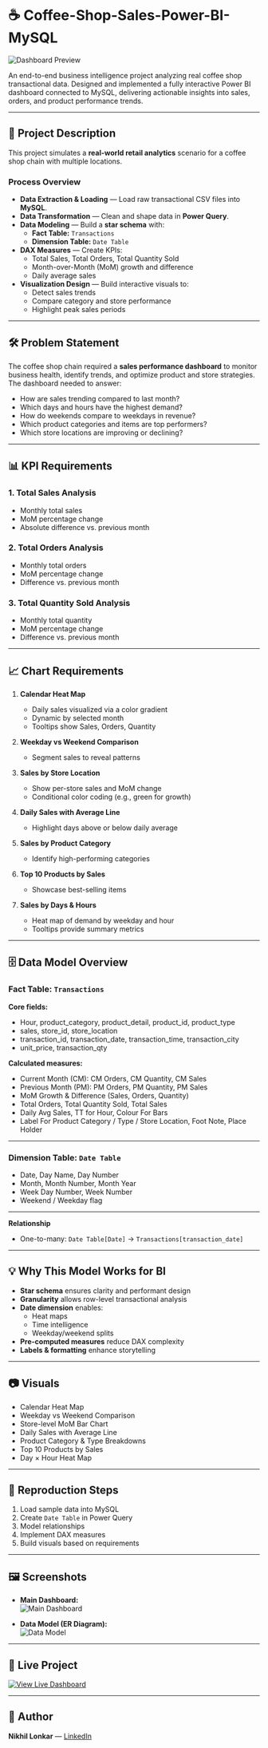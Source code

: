 # ☕ Coffee-Shop-Sales-Power-BI-MySQL





![Dashboard Preview](https://github.com/Nikhillonkar19-code/-Coffee-Shop-Sales-Power-BI-MySQL/blob/main/Coffee-Shop-Sales.png)

An end-to-end business intelligence project analyzing real coffee shop transactional data. Designed and implemented a fully interactive Power BI dashboard connected to MySQL, delivering actionable insights into sales, orders, and product performance trends.




---

## 📖 Project Description

This project simulates a **real-world retail analytics** scenario for a coffee shop chain with multiple locations.

### Process Overview
- **Data Extraction & Loading** — Load raw transactional CSV files into **MySQL**.
- **Data Transformation** — Clean and shape data in **Power Query**.
- **Data Modeling** — Build a **star schema** with:
  - **Fact Table:** `Transactions`
  - **Dimension Table:** `Date Table`
- **DAX Measures** — Create KPIs:
  - Total Sales, Total Orders, Total Quantity Sold
  - Month-over-Month (MoM) growth and difference
  - Daily average sales
- **Visualization Design** — Build interactive visuals to:
  - Detect sales trends
  - Compare category and store performance
  - Highlight peak sales periods

---

## 🛠 Problem Statement

The coffee shop chain required a **sales performance dashboard** to monitor business health, identify trends, and optimize product and store strategies. The dashboard needed to answer:

- How are sales trending compared to last month?
- Which days and hours have the highest demand?
- How do weekends compare to weekdays in revenue?
- Which product categories and items are top performers?
- Which store locations are improving or declining?

---

## 📊 KPI Requirements

### 1. Total Sales Analysis
- Monthly total sales
- MoM percentage change
- Absolute difference vs. previous month

### 2. Total Orders Analysis
- Monthly total orders
- MoM percentage change
- Difference vs. previous month

### 3. Total Quantity Sold Analysis
- Monthly total quantity
- MoM percentage change
- Difference vs. previous month

---

## 📈 Chart Requirements

1. **Calendar Heat Map**
   - Daily sales visualized via a color gradient
   - Dynamic by selected month
   - Tooltips show Sales, Orders, Quantity

2. **Weekday vs Weekend Comparison**
   - Segment sales to reveal patterns

3. **Sales by Store Location**
   - Show per-store sales and MoM change
   - Conditional color coding (e.g., green for growth)

4. **Daily Sales with Average Line**
   - Highlight days above or below daily average

5. **Sales by Product Category**
   - Identify high-performing categories

6. **Top 10 Products by Sales**
   - Showcase best-selling items

7. **Sales by Days & Hours**
   - Heat map of demand by weekday and hour
   - Tooltips provide summary metrics

---

## 🗄 Data Model Overview

### Fact Table: `Transactions`
**Core fields:**
- Hour, product_category, product_detail, product_id, product_type  
- sales, store_id, store_location  
- transaction_id, transaction_date, transaction_time, transaction_city  
- unit_price, transaction_qty  

**Calculated measures:**
- Current Month (CM): CM Orders, CM Quantity, CM Sales  
- Previous Month (PM): PM Orders, PM Quantity, PM Sales  
- MoM Growth & Difference (Sales, Orders, Quantity)  
- Total Orders, Total Quantity Sold, Total Sales  
- Daily Avg Sales, TT for Hour, Colour For Bars  
- Label For Product Category / Type / Store Location, Foot Note, Place Holder  

---

### Dimension Table: `Date Table`
- Date, Day Name, Day Number  
- Month, Month Number, Month Year  
- Week Day Number, Week Number  
- Weekend / Weekday flag  

---

**Relationship**
- One-to-many: `Date Table[Date]` → `Transactions[transaction_date]`

---

## 💡 Why This Model Works for BI
- **Star schema** ensures clarity and performant design  
- **Granularity** allows row-level transactional analysis  
- **Date dimension** enables:
  - Heat maps
  - Time intelligence
  - Weekday/weekend splits
- **Pre-computed measures** reduce DAX complexity  
- **Labels & formatting** enhance storytelling  

---

## 📷 Visuals
- Calendar Heat Map  
- Weekday vs Weekend Comparison  
- Store-level MoM Bar Chart  
- Daily Sales with Average Line  
- Product Category & Type Breakdowns  
- Top 10 Products by Sales  
- Day × Hour Heat Map  

---

## 🔄 Reproduction Steps
1. Load sample data into MySQL  
2. Create `Date Table` in Power Query  
3. Model relationships  
4. Implement DAX measures  
5. Build visuals based on requirements  

---

## 🖼 Screenshots
- **Main Dashboard:**  
![Main Dashboard](https://github.com/Nikhillonkar19-code/-Coffee-Shop-Sales-Power-BI-MySQL/blob/main/Coffee-Shop-Sales.png)  

- **Data Model (ER Diagram):**  
![Data Model](https://github.com/Nikhillonkar19-code/-Coffee-Shop-Sales-Power-BI-MySQL/blob/main/Coffee%20shop%20Data%20Model.png)

---
## 🔗 Live Project
[![View Live Dashboard](https://img.shields.io/badge/Live-Dashboard-blue?style=for-the-badge&logo=powerbi)](https://app.powerbi.com/view?r=eyJrIjoiNjIzYjhlMTItNmQ5Ny00MDZjLTk1YzQtYTI0OWY1ODAzMDY3IiwidCI6IjNiYTNhODMxLTFkMzItNDA4My1hMzBjLWQ0YTk0NGYzNWI3ZSJ9)



---

## 👤 Author
**Nikhil Lonkar** — [LinkedIn](https://linkedin.com/in/nikhil-lonkar-0436a1338)

